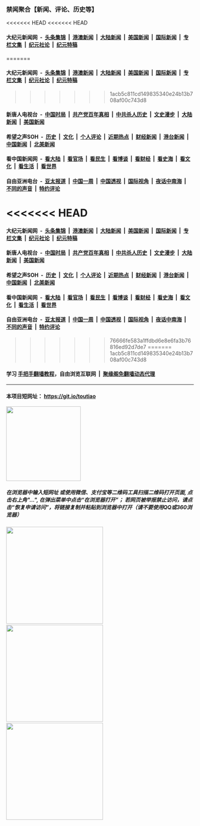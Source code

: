 ### 禁闻聚合【新闻、评论、历史等】

<<<<<<< HEAD
<<<<<<< HEAD
#### 大纪元新闻网 &nbsp;-&nbsp; [头条集锦](indexes/E头条集锦.md?t=05120001) &nbsp;|&nbsp; [港澳新闻](indexes/E港澳新闻.md?t=05120001)  &nbsp;|&nbsp; [大陆新闻](indexes/E大陆新闻.md?t=05120001) &nbsp;|&nbsp; [美国新闻](indexes/E美国新闻.md?t=05120001) &nbsp;|&nbsp; [国际新闻](indexes/E国际新闻.md?t=05120001) &nbsp;|&nbsp; [专栏文集](indexes/E专栏文集.md?t=05120001) &nbsp;|&nbsp; [纪元社论](indexes/E纪元社论.md?t=05120001) &nbsp;|&nbsp; [纪元特稿](indexes/E纪元特稿.md?t=05120001) 
=======
#### 大纪元新闻网 &nbsp;-&nbsp; [头条集锦](https://github.com/easy2view/epoch-news/blob/master/README.md?t=05120001) &nbsp;|&nbsp; [港澳新闻](https://github.com/easy2view/epoch-news/blob/master/README.md?t=05120001)  &nbsp;|&nbsp; [大陆新闻](https://github.com/easy2view/epoch-news/blob/master/README.md?t=05120001) &nbsp;|&nbsp; [美国新闻](https://github.com/easy2view/epoch-news/blob/master/README.md?t=05120001) &nbsp;|&nbsp; [国际新闻](https://github.com/easy2view/epoch-news/blob/master/README.md?t=05120001) &nbsp;|&nbsp; [专栏文集](https://github.com/easy2view/epoch-comment/blob/master/README.md?t=05120001) &nbsp;|&nbsp; [纪元社论](https://github.com/easy2view/epoch-comment/blob/master/README.md?t=05120001) &nbsp;|&nbsp; [纪元特稿](https://github.com/easy2view/epoch-comment/blob/master/README.md?t=05120001) 
>>>>>>> 1acb5c811cd149835340e24b13b708af00c743d8

#### 新唐人电视台 &nbsp;-&nbsp; [中国时局](indexes/N中国时局.md?t=05120001) &nbsp;|&nbsp; [共产党百年真相](indexes/N共产党百年真相.md?t=05120001) &nbsp;|&nbsp; [中共杀人历史](indexes/N中共杀人历史.md?t=05120001) &nbsp;|&nbsp; [文史漫步](indexes/N文史漫步.md?t=05120001) &nbsp;|&nbsp; [大陆新闻](indexes/N大陆新闻.md?t=05120001) &nbsp;|&nbsp; [美国新闻](indexes/N美国新闻.md?t=05120001)

#### 希望之声SOH &nbsp;-&nbsp; [历史](indexes/H历史.md?t=05120001) &nbsp;|&nbsp; [文化](indexes/H文化.md?t=05120001) &nbsp;|&nbsp; [个人评论](indexes/H个人评论.md?t=05120001)  &nbsp;|&nbsp; [近期热点](indexes/H近期热点.md?t=05120001) &nbsp;|&nbsp; [财经新闻](indexes/H财经新闻.md?t=05120001) &nbsp;|&nbsp; [港台新闻](indexes/H港台新闻.md?t=05120001) &nbsp;|&nbsp; [中国新闻](indexes/H中国新闻.md?t=05120001) &nbsp;|&nbsp; [北美新闻](indexes/H北美新闻.md?t=05120001)

#### 看中国新闻网 &nbsp;-&nbsp; [看大陆](indexes/S看大陆.md?t=05120001) &nbsp;|&nbsp; [看官场](indexes/S看官场.md?t=05120001) &nbsp;|&nbsp; [看民生](indexes/S看民生.md?t=05120001)  &nbsp;|&nbsp; [看博谈](indexes/S看博谈.md?t=05120001) &nbsp;|&nbsp; [看财经](indexes/S看财经.md?t=05120001) &nbsp;|&nbsp; [看史海](indexes/S看史海.md?t=05120001) &nbsp;|&nbsp; [看文化](indexes/S看文化.md?t=05120001) &nbsp;|&nbsp; [看生活](indexes/S看生活.md?t=05120001) &nbsp;|&nbsp; [看世界](indexes/S看世界.md?t=05120001)

#### 自由亚洲电台 &nbsp;-&nbsp; [亚太报道](indexes/R亚太报道.md?t=05120001) &nbsp;|&nbsp; [中国一周](indexes/R中国一周.md?t=05120001) &nbsp;|&nbsp; [中国透视](indexes/R中国透视.md?t=05120001)  &nbsp;|&nbsp; [国际视角](indexes/R国际视角.md?t=05120001) &nbsp;|&nbsp; [夜话中南海](indexes/R夜话中南海.md?t=05120001) &nbsp;|&nbsp; [不同的声音](indexes/R不同的声音.md?t=05120001) &nbsp;|&nbsp; [特约评论](indexes/R特约评论.md?t=05120001)
<<<<<<< HEAD
=======
#### 大纪元新闻网 &nbsp;-&nbsp; [头条集锦](https://github.com/easy2view/epoch-news/blob/master/README.md?t=05120001) &nbsp;|&nbsp; [港澳新闻](https://github.com/easy2view/epoch-news/blob/master/README.md?t=05120001)  &nbsp;|&nbsp; [大陆新闻](https://github.com/easy2view/epoch-news/blob/master/README.md?t=05120001) &nbsp;|&nbsp; [美国新闻](https://github.com/easy2view/epoch-news/blob/master/README.md?t=05120001) &nbsp;|&nbsp; [国际新闻](https://github.com/easy2view/epoch-news/blob/master/README.md?t=05120001) &nbsp;|&nbsp; [专栏文集](https://github.com/easy2view/epoch-comment/blob/master/README.md?t=05120001) &nbsp;|&nbsp; [纪元社论](https://github.com/easy2view/epoch-comment/blob/master/README.md?t=05120001) &nbsp;|&nbsp; [纪元特稿](https://github.com/easy2view/epoch-comment/blob/master/README.md?t=05120001) 

#### 新唐人电视台 &nbsp;-&nbsp; [中国时局](indexes/N中国时局.md?t=05120001) &nbsp;|&nbsp; [共产党百年真相](indexes/N共产党百年真相.md?t=05120001) &nbsp;|&nbsp; [中共杀人历史](indexes/N中共杀人历史.md?t=05120001) &nbsp;|&nbsp; [文史漫步](indexes/N文史漫步.md?t=05120001) &nbsp;|&nbsp; [大陆新闻](indexes/N大陆新闻.md?t=05120001) &nbsp;|&nbsp; [美国新闻](indexes/N美国新闻.md?t=05120001)

#### 希望之声SOH &nbsp;-&nbsp; [历史](indexes/H历史.md?t=05120001) &nbsp;|&nbsp; [文化](indexes/H文化.md?t=05120001) &nbsp;|&nbsp; [个人评论](indexes/H个人评论.md?t=05120001)  &nbsp;|&nbsp; [近期热点](indexes/H近期热点.md?t=05120001) &nbsp;|&nbsp; [财经新闻](indexes/H财经新闻.md?t=05120001) &nbsp;|&nbsp; [港台新闻](indexes/H港台新闻.md?t=05120001) &nbsp;|&nbsp; [中国新闻](indexes/H中国新闻.md?t=05120001) &nbsp;|&nbsp; [北美新闻](indexes/H北美新闻.md?t=05120001)

#### 看中国新闻网 &nbsp;-&nbsp; [看大陆](indexes/S看大陆.md?t=05120001) &nbsp;|&nbsp; [看官场](indexes/S看官场.md?t=05120001) &nbsp;|&nbsp; [看民生](indexes/S看民生.md?t=05120001)  &nbsp;|&nbsp; [看博谈](indexes/S看博谈.md?t=05120001) &nbsp;|&nbsp; [看财经](indexes/S看财经.md?t=05120001) &nbsp;|&nbsp; [看史海](indexes/S看史海.md?t=05120001) &nbsp;|&nbsp; [看文化](indexes/S看文化.md?t=05120001) &nbsp;|&nbsp; [看生活](indexes/S看生活.md?t=05120001) &nbsp;|&nbsp; [看世界](indexes/S看世界.md?t=05120001)

#### 自由亚洲电台 &nbsp;-&nbsp; [亚太报道](indexes/R亚太报道.md?t=05120001) &nbsp;|&nbsp; [中国一周](indexes/R中国一周.md?t=05120001) &nbsp;|&nbsp; [中国透视](indexes/R中国透视.md?t=05120001)  &nbsp;|&nbsp; [国际视角](indexes/R国际视角.md?t=05120001) &nbsp;|&nbsp; [夜话中南海](indexes/R夜话中南海.md?t=05120001) &nbsp;|&nbsp; [不同的声音](indexes/R不同的声音.md?t=05120001) &nbsp;|&nbsp; [特约评论](indexes/R特约评论.md?t=05120001)
>>>>>>> 76666fe583a1ffdbd6e8e6fa3b76816ed92d7de7
=======
>>>>>>> 1acb5c811cd149835340e24b13b708af00c743d8

#### 学习 [手把手翻墙教程](https://github.com/gfw-breaker/guides/wiki)，自由浏览互联网 &nbsp;|&nbsp; [聚缘阁免翻墙动态代理](https://git.io/jyg36)

----

#### 本项目短网址： https://git.io/toutiao
<img src="https://raw.githubusercontent.com/gfw-breaker/banned-news/master/scripts/img/qr.png" width="200px"/>  

##### 在浏览器中输入短网址 或使用微信、支付宝等二维码工具扫描二维码打开页面, 点击右上角"...", 在弹出菜单中点击“在浏览器打开”； 若网页被举报禁止访问，请点击“恢复申请访问”，将链接复制并粘贴到浏览器中打开（请不要使用QQ或360浏览器）

<img src="https://raw.githubusercontent.com/gfw-breaker/banned-news/master/scripts/img/1.png" width="260px"/> &nbsp; <img src="https://raw.githubusercontent.com/gfw-breaker/banned-news/master/scripts/img/2.png" width="260px"/> &nbsp; <img src="https://raw.githubusercontent.com/gfw-breaker/banned-news/master/scripts/img/3.png" width="260px"/>
